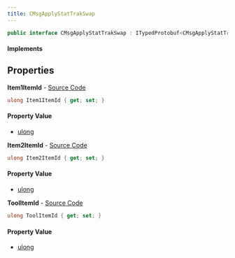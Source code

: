 ```yaml
---
title: CMsgApplyStatTrakSwap
---
```


```csharp
public interface CMsgApplyStatTrakSwap : ITypedProtobuf<CMsgApplyStatTrakSwap>, INativeHandle
```

#### Implements

## Properties

**Item1ItemId** - [Source Code](https://github.com/swiftly-solution/swiftlys2/blob/main/managed/src/SwiftlyS2.Generated/Protobufs/Interfaces/CMsgApplyStatTrakSwap.cs#L16)

```csharp
ulong Item1ItemId { get; set; }
```

#### Property Value

- [ulong](https://learn.microsoft.com/dotnet/api/system.uint64)

**Item2ItemId** - [Source Code](https://github.com/swiftly-solution/swiftlys2/blob/main/managed/src/SwiftlyS2.Generated/Protobufs/Interfaces/CMsgApplyStatTrakSwap.cs#L19)

```csharp
ulong Item2ItemId { get; set; }
```

#### Property Value

- [ulong](https://learn.microsoft.com/dotnet/api/system.uint64)

**ToolItemId** - [Source Code](https://github.com/swiftly-solution/swiftlys2/blob/main/managed/src/SwiftlyS2.Generated/Protobufs/Interfaces/CMsgApplyStatTrakSwap.cs#L13)

```csharp
ulong ToolItemId { get; set; }
```

#### Property Value

- [ulong](https://learn.microsoft.com/dotnet/api/system.uint64)


